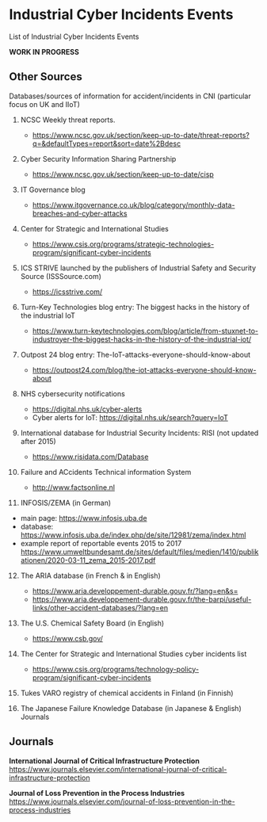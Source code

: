 # Industrial Cyber Incidents Events

List of Industrial Cyber Incidents Events

**WORK IN PROGRESS**

## Other Sources
Databases/sources of information for accident/incidents in CNI (particular focus on UK and IIoT)

1. NCSC Weekly threat reports. 
	- https://www.ncsc.gov.uk/section/keep-up-to-date/threat-reports?q=&defaultTypes=report&sort=date%2Bdesc

2. Cyber Security Information Sharing Partnership 
	- https://www.ncsc.gov.uk/section/keep-up-to-date/cisp

3. IT Governance blog

	- https://www.itgovernance.co.uk/blog/category/monthly-data-breaches-and-cyber-attacks

4. Center for Strategic and International Studies

	- https://www.csis.org/programs/strategic-technologies-program/significant-cyber-incidents

5.  ICS STRIVE launched by the publishers of Industrial Safety and Security Source (ISSSource.com) 

	- https://icsstrive.com/

6. Turn-Key Technologies blog entry: The biggest hacks in the history of the industrial IoT
	- https://www.turn-keytechnologies.com/blog/article/from-stuxnet-to-industroyer-the-biggest-hacks-in-the-history-of-the-industrial-iot/

7. Outpost 24 blog entry: The-IoT-attacks-everyone-should-know-about
	- https://outpost24.com/blog/the-iot-attacks-everyone-should-know-about

8. NHS cybersecurity notifications
	- https://digital.nhs.uk/cyber-alerts
	- Cyber alerts for IoT: https://digital.nhs.uk/search?query=IoT

9. International database for Industrial Security Incidents: RISI (not updated after 2015)
	- https://www.risidata.com/Database

10. Failure and ACcidents Technical information System
	- http://www.factsonline.nl


11. INFOSIS/ZEMA (in German)
- main page: https://www.infosis.uba.de 
- database:  https://www.infosis.uba.de/index.php/de/site/12981/zema/index.html 
- example report of reportable events 2015 to 2017
https://www.umweltbundesamt.de/sites/default/files/medien/1410/publikationen/2020-03-11_zema_2015-2017.pdf

12. The ARIA database (in French & in English)
	- https://www.aria.developpement-durable.gouv.fr/?lang=en&s= 
	- https://www.aria.developpement-durable.gouv.fr/the-barpi/useful-links/other-accident-databases/?lang=en

13. The U.S. Chemical Safety Board (in English)
	- https://www.csb.gov/

14. The Center for Strategic and International Studies cyber incidents list
	- https://www.csis.org/programs/technology-policy-program/significant-cyber-incidents

15. Tukes VARO registry of chemical accidents in Finland (in Finnish)

16. The Japanese Failure Knowledge Database (in Japanese & English)
Journals

## Journals
**International Journal of Critical Infrastructure Protection**
https://www.journals.elsevier.com/international-journal-of-critical-infrastructure-protection

**Journal of Loss Prevention in the Process Industries**
https://www.journals.elsevier.com/journal-of-loss-prevention-in-the-process-industries
